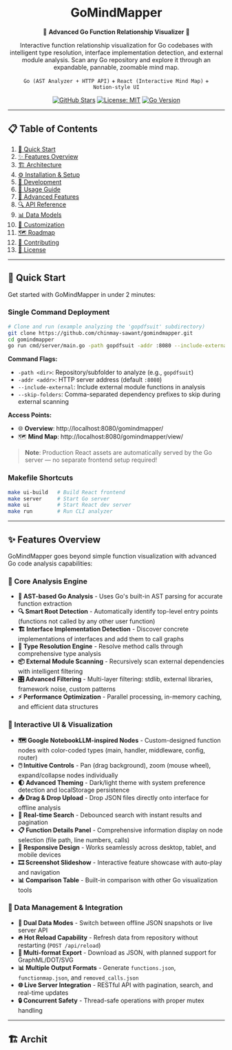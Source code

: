 <div align="center">

# GoMindMapper

🚀 **Advanced Go Function Relationship Visualizer** 🚀

Interactive function relationship visualization for Go codebases with intelligent type resolution, interface implementation detection, and external module analysis. Scan any Go repository and explore it through an expandable, pannable, zoomable mind map.

`Go (AST Analyzer + HTTP API)` + `React (Interactive Mind Map)` + `Notion‑style UI`

[![GitHub Stars](https://img.shields.io/github/stars/chinmay-sawant/gomindmapper?style=social)](https://github.com/chinmay-sawant/gomindmapper) 
[![License: MIT](https://img.shields.io/badge/License-MIT-yellow.svg)](https://opensource.org/licenses/MIT)
[![Go Version](https://img.shields.io/github/go-mod/go-version/chinmay-sawant/gomindmapper)](https://golang.org/)

---

</div>

## 📋 Table of Contents
1. [🚀 Quick Start](#quick-start)
2. [✨ Features Overview](#features-overview)
3. [🏗️ Architecture](#architecture)
4. [⚙️ Installation & Setup](#installation--setup)
5. [🔧 Development](#development)
6. [📖 Usage Guide](#usage-guide)
7. [🎯 Advanced Features](#advanced-features)
8. [🔍 API Reference](#api-reference)
9. [📊 Data Models](#data-models)
10. [🎨 Customization](#customization)
11. [🗺️ Roadmap](#roadmap)
12. [🤝 Contributing](#contributing)
13. [📄 License](#license)

---

<a id="quick-start"></a>
## 🚀 Quick Start

Get started with GoMindMapper in under 2 minutes:

### Single Command Deployment
```bash
# Clone and run (example analyzing the 'gopdfsuit' subdirectory)
git clone https://github.com/chinmay-sawant/gomindmapper.git
cd gomindmapper
go run cmd/server/main.go -path gopdfsuit -addr :8080 --include-external=true --skip-folders="golang.org,gin-gonic,bytedance,ugorji,go-playground"
```

**Command Flags:**
- `-path <dir>`: Repository/subfolder to analyze (e.g., `gopdfsuit`)
- `-addr <addr>`: HTTP server address (default `:8080`)
- `--include-external`: Include external module functions in analysis
- `--skip-folders`: Comma-separated dependency prefixes to skip during external scanning

**Access Points:**
- 🌐 **Overview**: http://localhost:8080/gomindmapper/
- 🗺️ **Mind Map**: http://localhost:8080/gomindmapper/view/

> **Note**: Production React assets are automatically served by the Go server — no separate frontend setup required!

### Makefile Shortcuts
```bash
make ui-build   # Build React frontend
make server     # Start Go server
make ui         # Start React dev server
make run        # Run CLI analyzer
```

---

<a id="features-overview"></a>
## ✨ Features Overview

GoMindMapper goes beyond simple function visualization with advanced Go code analysis capabilities:

### 🎯 Core Analysis Engine
* **🧠 AST-based Go Analysis** - Uses Go's built-in AST parsing for accurate function extraction
* **🔍 Smart Root Detection** - Automatically identify top-level entry points (functions not called by any other user function)
* **🏗️ Interface Implementation Detection** - Discover concrete implementations of interfaces and add them to call graphs
* **🔗 Type Resolution Engine** - Resolve method calls through comprehensive type analysis
* **📦 External Module Scanning** - Recursively scan external dependencies with intelligent filtering
* **🎛️ Advanced Filtering** - Multi-layer filtering: stdlib, external libraries, framework noise, custom patterns
* **⚡ Performance Optimization** - Parallel processing, in-memory caching, and efficient data structures

### 🎨 Interactive UI & Visualization
* **🗺️ Google NotebookLLM-inspired Nodes** - Custom-designed function nodes with color-coded types (main, handler, middleware, config, router)
* **🖱️ Intuitive Controls** - Pan (drag background), zoom (mouse wheel), expand/collapse nodes individually
* **🌓 Advanced Theming** - Dark/light theme with system preference detection and localStorage persistence
* **📤 Drag & Drop Upload** - Drop JSON files directly onto interface for offline analysis
* **🔎 Real-time Search** - Debounced search with instant results and pagination
* **📋 Function Details Panel** - Comprehensive information display on node selection (file path, line numbers, calls)
* **📱 Responsive Design** - Works seamlessly across desktop, tablet, and mobile devices
* **🎞️ Screenshot Slideshow** - Interactive feature showcase with auto-play and navigation
* **📊 Comparison Table** - Built-in comparison with other Go visualization tools

### 🔧 Data Management & Integration
* **🔄 Dual Data Modes** - Switch between offline JSON snapshots or live server API
* **🔥 Hot Reload Capability** - Refresh data from repository without restarting (`POST /api/reload`)
* **💾 Multi-format Export** - Download as JSON, with planned support for GraphML/DOT/SVG
* **📊 Multiple Output Formats** - Generate `functions.json`, `functionmap.json`, and `removed_calls.json`
* **🌐 Live Server Integration** - RESTful API with pagination, search, and real-time updates
* **🔒 Concurrent Safety** - Thread-safe operations with proper mutex handling

---

<a id="architecture"></a>
## 🏗️ Archit